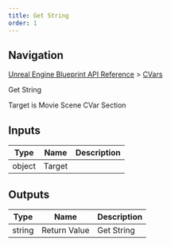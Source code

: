 ```yaml
---
title: Get String
order: 1
---
```

## Navigation

[Unreal Engine Blueprint API Reference](https://dev.epicgames.com/documentation/en-us/unreal-engine/BlueprintAPI) > [CVars](https://dev.epicgames.com/documentation/en-us/unreal-engine/BlueprintAPI/CVars)

Get String

Target is Movie Scene CVar Section

## Inputs

| Type | Name | Description |
| --- | --- | --- |
| object | Target |  |

## Outputs

| Type | Name | Description |
| --- | --- | --- |
| string | Return Value | Get String |
